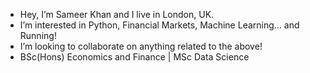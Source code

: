 - Hey, I’m Sameer Khan and I live in London, UK. 
- I’m interested in Python, Financial Markets, Machine Learning... and Running!
- I’m looking to collaborate on anything related to the above!
- BSc(Hons) Economics and Finance | MSc Data Science

<!---
skhan59bbk/skhan59bbk is a ✨ special ✨ repository because its `README.md` (this file) appears on your GitHub profile.
You can click the Preview link to take a look at your changes.
--->
